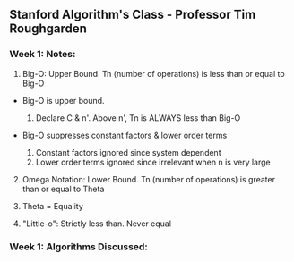 ## Stanford Algorithm's Class - Professor Tim Roughgarden

### Week 1: Notes:

1. Big-O:  Upper Bound.  Tn (number of operations) is less than or equal to Big-O
  * Big-O is upper bound.  
    1. Declare C & n'.  Above n', Tn is ALWAYS less than Big-O

  * Big-O suppresses constant factors & lower order terms
    1. Constant factors ignored since system dependent
    2. Lower order terms ignored since irrelevant when n is very large

2. Omega Notation:  Lower Bound.  Tn (number of operations) is greater than or equal to Theta

3.  Theta = Equality

4.  "Little-o":  Strictly less than.  Never equal

### Week 1: Algorithms Discussed:
